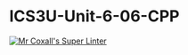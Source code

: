 # ICS3U-Unit-6-06-CPP

[![Mr Coxall's Super Linter](https://github.com/Johanna-liu16/ICS3U-Unit-6-06-CPP/workflows/Mr%20Coxall's%20Super%20Linter/badge.svg)](https://github.com/Johanna-liu16/ICS3U-Unit-6-06-CPP/actions/)
